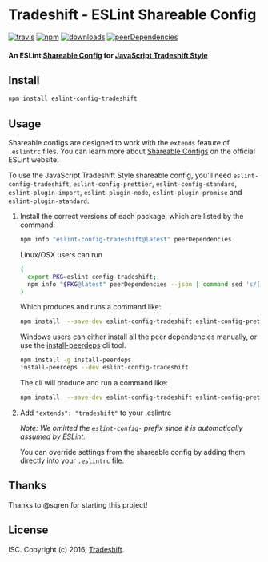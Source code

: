 # Tradeshift - ESLint Shareable Config
[![travis][travis-image]][travis-url]
[![npm][npm-image]][npm-url]
[![downloads][downloads-image]][downloads-url]
[![peerDependencies][peerdeps-image]][peerdeps-url]

[travis-image]: https://travis-ci.org/Tradeshift/eslint-config-tradeshift.svg?branch=master
[travis-url]: https://travis-ci.org/Tradeshift/eslint-config-tradeshift
[npm-image]: https://img.shields.io/npm/v/eslint-config-tradeshift.svg
[npm-url]: https://npmjs.org/package/eslint-config-tradeshift
[downloads-image]: https://img.shields.io/npm/dm/eslint-config-tradeshift.svg
[downloads-url]: https://npmjs.org/package/eslint-config-tradeshift
[peerdeps-url]: https://david-dm.org/Tradeshift/eslint-config-tradeshift?type=peer
[peerdeps-image]: https://david-dm.org/Tradeshift/eslint-config-tradeshift/peer-status.svg

#### An ESLint [Shareable Config](http://eslint.org/docs/developer-guide/shareable-configs) for [JavaScript Tradeshift Style](http://apps.tradeshift.com)

## Install

```bash
npm install eslint-config-tradeshift
```

## Usage

Shareable configs are designed to work with the `extends` feature of `.eslintrc` files.
You can learn more about
[Shareable Configs](http://eslint.org/docs/developer-guide/shareable-configs) on the
official ESLint website.

To use the JavaScript Tradeshift Style shareable config, you'll need `eslint-config-tradeshift`, `eslint-config-prettier`, `eslint-config-standard`, `eslint-plugin-import`, `eslint-plugin-node`, `eslint-plugin-promise` and `eslint-plugin-standard`.


1. Install the correct versions of each package, which are listed by the command:

    ```sh
    npm info "eslint-config-tradeshift@latest" peerDependencies
    ```

    Linux/OSX users can run

    ```sh
    (
      export PKG=eslint-config-tradeshift;
      npm info "$PKG@latest" peerDependencies --json | command sed 's/[\{\},]//g ; s/: /@/g' | xargs npm install --save-dev "$PKG@latest"
    )
    ```

    Which produces and runs a command like:

    ```sh
    npm install  --save-dev eslint-config-tradeshift eslint-config-prettier@^#.#.# eslint-config-standard@^#.#.# eslint-plugin-import@^#.#.# eslint-plugin-node@^#.#.# eslint-plugin-promise@^#.#.# eslint-plugin-standard@^#.#.#
    ```

    Windows users can either install all the peer dependencies manually, or use the [install-peerdeps](https://github.com/nathanhleung/install-peerdeps) cli tool.

    ```sh
    npm install -g install-peerdeps
    install-peerdeps --dev eslint-config-tradeshift
    ```

    The cli will produce and run a command like:

    ```sh
    npm install  --save-dev eslint-config-tradeshift eslint-config-prettier@^#.#.# eslint-config-standard@^#.#.# eslint-plugin-import@^#.#.# eslint-plugin-node@^#.#.# eslint-plugin-promise@^#.#.# eslint-plugin-standard@^#.#.#
    ```

2. Add `"extends": "tradeshift"` to your .eslintrc

    *Note: We omitted the `eslint-config-` prefix since it is automatically assumed by ESLint.*

    You can override settings from the shareable config by adding them directly into your
    `.eslintrc` file.

## Thanks

Thanks to @sqren for starting this project!

## License

ISC. Copyright (c) 2016, [Tradeshift](https://github.com/Tradeshift).
